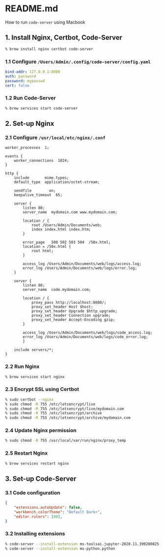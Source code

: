# README.md
How to run `code-server` using Macbook

## 1. Install Nginx, Certbot, Code-Server
```zsh
% brew install nginx certbot code-server
```
### 1.1 Configure `/Users/Admin/.config/code-server/config.yaml`
```yaml
bind-addr: 127.0.0.1:8080
auth: password
password: mypasswd
cert: false
```
### 1.2 Run Code-Server
```zsh
% brew services start code-server
```

## 2. Set-up Nginx
### 2.1 Configure `/usr/local/etc/nginx/.conf`
```nginx
worker_processes  1;

events {
    worker_connections  1024;
}

http {
    include       mime.types;
    default_type  application/octet-stream;

    sendfile        on;
    keepalive_timeout  65;

    server {
        listen 80;
        server_name  mydomain.com www.mydomain.com;

        location / {
            root /Users/Admin/Documents/web;
            index index.html index.htm;
        }
        
        error_page   500 502 503 504  /50x.html;
        location = /50x.html {
            root html;
        }
        
        access_log /Users/Admin/Documents/web/logs/access.log;
        error_log /Users/Admin/Documents/web/logs/error.log;
    }

    server {
        listen 80;
        server_name  code.mydomain.com;
      
        location / {
            proxy_pass http://localhost:8080/;
            proxy_set_header Host $host;
            proxy_set_header Upgrade $http_upgrade;
            proxy_set_header Connection upgrade;
            proxy_set_header Accept-Encoding gzip;
        }
        
        access_log /Users/Admin/Documents/web/logs/code_access.log;
        error_log /Users/Admin/Documents/web/logs/code_error.log;
        }

    include servers/*;
}
```
### 2.2 Run Nginx
```zsh
% brew services start nginx
```
### 2.3 Encrypt SSL using Certbot
```zsh
% sudo certbot --nginx
% sudo chmod -R 755 /etc/letsencrypt/live
% sudo chmod -R 755 /etc/letsencrypt/live/mydomain.com
% sudo chmod -R 755 /etc/letsencrypt/archive
% sudo chmod -R 755 /etc/letsencrypt/archive/mydomain.com
```
### 2.4 Update Nginx permission
```zsh
% sudo chmod -R 755 /usr/local/var/run/nginx/proxy_temp
```
### 2.5 Restart Nginx
```zsh
% brew services restart nginx
```

## 3. Set-up Code-Server
### 3.1 Code configuration
```json
{
    "extensions.autoUpdate": false,
    "workbench.colorTheme": "Default Dark+",
    "editor.rulers": [80],
}
```
### 3.2 Installing extensions
```zsh
% code-server --install-extension ms-toolsai.jupyter-2020.11.399280825.vsix #need to download .vsix beforehand
% code-server --install-extension ms-python.python
```
